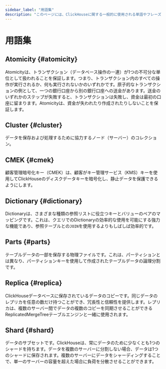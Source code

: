 ```yaml
---
sidebar_label: "用語集"
description: "このページには、ClickHouseに関する一般的に使用される単語やフレーズの一覧とその定義が含まれています。"
---
```



# 用語集

## Atomicity {#atomicity}

Atomicityは、トランザクション（データベース操作の一連）が1つの不可分な単位として扱われることを保証します。つまり、トランザクション内のすべての操作が実行されるか、何も実行されないかのいずれかです。原子的なトランザクションの例として、一つの銀行口座から別の銀行口座への送金があります。送金のいずれかのステップが失敗すると、トランザクションは失敗し、資金は最初の口座に留まります。Atomicityは、資金が失われたり作成されたりしないことを保証します。

## Cluster {#cluster}

データを保存および処理するために協力するノード（サーバー）のコレクション。

## CMEK {#cmek}

顧客管理暗号化キー（CMEK）は、顧客がキー管理サービス（KMS）キーを使用してClickHouseのディスクデータキーを暗号化し、静止データを保護できるようにします。

## Dictionary {#dictionary}

Dictionaryは、さまざまな種類の参照リストに役立つキーとバリューのペアのマッピングです。これは、クエリでのDictionaryの効率的な使用を可能にする強力な機能であり、参照テーブルとの`JOIN`を使用するよりもしばしば効率的です。

## Parts {#parts}

テーブルデータの一部を保存する物理ファイルです。これは、パーティションとは異なり、パーティションキーを使用して作成されたテーブルデータの論理分割です。

## Replica {#replica}

ClickHouseデータベースに保存されているデータのコピーです。同じデータのレプリカを任意の数だけ持つことができ、冗長性と信頼性を提供します。レプリカは、複数のサーバー間でデータの複数のコピーを同期させることができるReplicatedMergeTreeテーブルエンジンと一緒に使用されます。

## Shard {#shard}

データのサブセットです。ClickHouseは、常にデータのために少なくとも1つのシャードを持ちます。データを複数のサーバーに分割しない場合、データは1つのシャードに保存されます。複数のサーバーにデータをシャーディングすることで、単一のサーバーの容量を超えた場合に負荷を分散させることができます。
